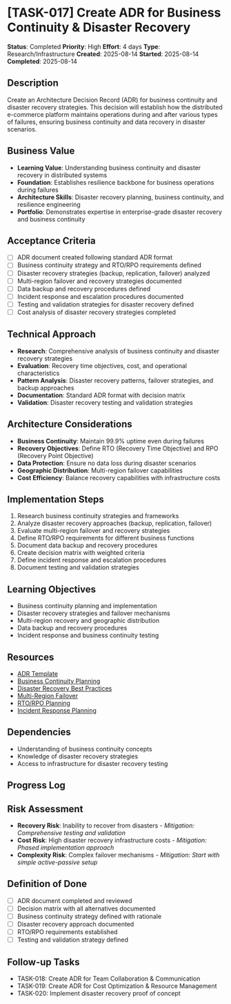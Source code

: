 # [TASK-017] Create ADR for Business Continuity & Disaster Recovery

**Status**: Completed
**Priority**: High
**Effort**: 4 days
**Type**: Research/Infrastructure
**Created**: 2025-08-14
**Started**: 2025-08-14
**Completed**: 2025-08-14

## Description
Create an Architecture Decision Record (ADR) for business continuity and disaster recovery strategies. This decision will establish how the distributed e-commerce platform maintains operations during and after various types of failures, ensuring business continuity and data recovery in disaster scenarios.

## Business Value
- **Learning Value**: Understanding business continuity and disaster recovery in distributed systems
- **Foundation**: Establishes resilience backbone for business operations during failures
- **Architecture Skills**: Disaster recovery planning, business continuity, and resilience engineering
- **Portfolio**: Demonstrates expertise in enterprise-grade disaster recovery and business continuity

## Acceptance Criteria
- [ ] ADR document created following standard ADR format
- [ ] Business continuity strategy and RTO/RPO requirements defined
- [ ] Disaster recovery strategies (backup, replication, failover) analyzed
- [ ] Multi-region failover and recovery strategies documented
- [ ] Data backup and recovery procedures defined
- [ ] Incident response and escalation procedures documented
- [ ] Testing and validation strategies for disaster recovery defined
- [ ] Cost analysis of disaster recovery strategies completed

## Technical Approach
- **Research**: Comprehensive analysis of business continuity and disaster recovery strategies
- **Evaluation**: Recovery time objectives, cost, and operational characteristics
- **Pattern Analysis**: Disaster recovery patterns, failover strategies, and backup approaches
- **Documentation**: Standard ADR format with decision matrix
- **Validation**: Disaster recovery testing and validation strategies

## Architecture Considerations
- **Business Continuity**: Maintain 99.9% uptime even during failures
- **Recovery Objectives**: Define RTO (Recovery Time Objective) and RPO (Recovery Point Objective)
- **Data Protection**: Ensure no data loss during disaster scenarios
- **Geographic Distribution**: Multi-region failover capabilities
- **Cost Efficiency**: Balance recovery capabilities with infrastructure costs

## Implementation Steps
1. Research business continuity strategies and frameworks
2. Analyze disaster recovery approaches (backup, replication, failover)
3. Evaluate multi-region failover and recovery strategies
4. Define RTO/RPO requirements for different business functions
5. Document data backup and recovery procedures
6. Create decision matrix with weighted criteria
7. Define incident response and escalation procedures
8. Document testing and validation strategies

## Learning Objectives
- Business continuity planning and implementation
- Disaster recovery strategies and failover mechanisms
- Multi-region recovery and geographic distribution
- Data backup and recovery procedures
- Incident response and business continuity testing

## Resources
- [ADR Template](../../architecture/decisions/)
- [Business Continuity Planning](https://www.iso.org/standard/75106.html)
- [Disaster Recovery Best Practices](https://aws.amazon.com/solutions/case-studies/disaster-recovery/)
- [Multi-Region Failover](https://docs.aws.amazon.com/wellarchitected/latest/reliability-pillar/design-multi-region-architectures.html)
- [RTO/RPO Planning](https://www.druva.com/blog/rto-rpo-disaster-recovery/)
- [Incident Response Planning](https://www.sans.org/reading-room/whitepapers/incident/incident-response-plan-33901)

## Dependencies
- Understanding of business continuity concepts
- Knowledge of disaster recovery strategies
- Access to infrastructure for disaster recovery testing

## Progress Log
<!-- Update as work progresses -->

## Risk Assessment
- **Recovery Risk**: Inability to recover from disasters - *Mitigation: Comprehensive testing and validation*
- **Cost Risk**: High disaster recovery infrastructure costs - *Mitigation: Phased implementation approach*
- **Complexity Risk**: Complex failover mechanisms - *Mitigation: Start with simple active-passive setup*

## Definition of Done
- [ ] ADR document completed and reviewed
- [ ] Decision matrix with all alternatives documented
- [ ] Business continuity strategy defined with rationale
- [ ] Disaster recovery approach documented
- [ ] RTO/RPO requirements established
- [ ] Testing and validation strategy defined

## Follow-up Tasks
- TASK-018: Create ADR for Team Collaboration & Communication
- TASK-019: Create ADR for Cost Optimization & Resource Management
- TASK-020: Implement disaster recovery proof of concept
